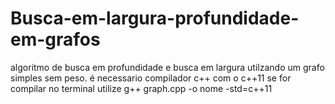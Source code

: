 # Busca-em-largura-profundidade-em-grafos

algoritmo de busca em profundidade e  busca em largura
utilzando um grafo simples sem peso.
é necessario compilador c++ com o c++11
se for compilar no terminal utilize
g++ graph.cpp -o nome  -std=c++11
